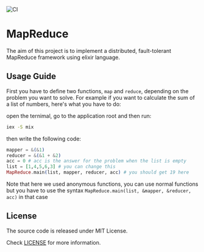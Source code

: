 ![CI](https://github.com/ihaveint/map_reduce/workflows/Elixir%20CI/badge.svg)

# MapReduce
The aim of this project is to implement a distributed, fault-tolerant MapReduce framework using elixir language.

## Usage Guide
First you have to define two functions, `map` and `reduce`, depending on the problem you want to solve. 
For example if you want to calculate the sum of a list of numbers, here's what you have to do:

open the ternimal, go to the application root and then run:
```sh
iex -S mix
```

then write the following code:
```elixir
mapper = &(&1)
reducer = &(&1 + &2)
acc = 0 # acc is the answer for the problem when the list is empty
list = [1,4,5,6,3] # you can change this
MapReduce.main(list, mapper, reducer, acc) # you should get 19 here
```

Note that here we used anonymous functions, you can use normal functions but you have to use the syntax `MapReduce.main(list, &mapper, &reducer, acc)` in that case

## License

The source code is released under MIT License.

Check [LICENSE](LICENSE) for more information.
